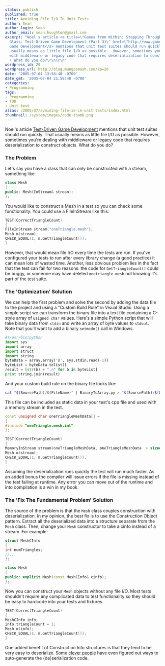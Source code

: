 ```yaml
---
status: publish
published: true
title: Avoiding File I/O In Unit Tests
author: Sean
author_login: Sean
author_email: sean.houghton@gmail.com
excerpt: "Noel's article <a title=\"Games from Within: Stepping Through the Looking
  Glass: Test-Driven Game Development (Part 3)\" href=\"http://www.gamesfromwithin.com/articles/0503/000078.html\">Test-Driven
  Game Development</a> mentions that unit test suites should run quickly.  That
  usually means as little file I/O as possible.  However, sometimes you're dealing
  with middleware or legacy code that requires deserialization to construct objects.
  \ What do you do?\r\n\r\n"
wordpress_id: 20
wordpress_url: http://blog.mungosmash.com/?p=20
date: '2005-07-04 13:58:40 -0700'
date_gmt: '2005-07-04 21:58:40 -0700'
categories:
- Programming
tags:
- Programming
- TDD
- Unit test
alias: /2005/07/avoiding-file-io-in-unit-tests/index.html
thumbnail: /system/images/code-thumb.png
---
```

Noel's article [Test-Driven Game Development](http://www.gamesfromwithin.com/articles/0503/000078.html) mentions that unit test suites should run quickly. That usually means as little file I/O as possible. However, sometimes you're dealing with middleware or legacy code that requires deserialization to construct objects. What do you do?

### The Problem

Let's say you have a class that can only be constructed with a stream, something like:

```cpp
class Mesh
{
public: Mesh(InStream& stream);
};
```

You would like to construct a Mesh in a test so you can check some functionality.  You could use a FileInStream like this:

```cpp
TEST(CorrectTriangleCount)
{
FileInStream stream("oneTriangle.mesh");
Mesh m(stream);
CHECK_EQUAL(1, m.GetTriangleCount());
}
```

However, that would mean file I/O every time the tests are run.  If you've configured your tests to run after every library change (a good practice) it can mean lots of wasted time.  Another, less obvious problem lies in the fact that the test can fail for two reasons: the code for `GetTriangleCount()` could be buggy, or someone may have deleted `onetriangle.mesh` not knowing it's part of the test suite.

### The 'Optimization' Solution

We can help the first problem and solve the second by adding the data file to the project and using a "Custom Build Rule" in Visual Studio.  Using a simple script we can transform the binary file into a text file containing a C-style array of `usigned char` values.  Here's a simple Python script that will take binary data from `stdin` and write an array of byte values to `stdout`.  Note that you'll want to add a binary `setmode()` call in Windows.

```python
#!/usr/bin/python
import sys
import array
import struct
import string
byteData = array.array('B', sys.stdin.read(-1))
byteList = byteData.tolist()
result = [str(b) + ",n" for b in byteList]
print string.join(result)
```

And your custom build rule on the binary file looks like:

```bash
cat "$(SourcePath)/$(FileName)" | BinaryToArray.py > "$(SourcePath)/$(FileName).inl"
```

This file can be included as static data in your test's cpp file and used with a memory stream in the test.

```cpp
const unsigned char oneTriangleMeshData[] =
{
#include "oneTriangle.mesh.inl"
};

TEST(CorrectTriangleCount)
{
MemoryInStream stream(oneTriangleMeshData, oneTriangleMeshData  + sizeof(oneTriangleMeshData));
Mesh m(stream);
CHECK_EQUAL(1, m.GetTriangleCount());
}
```

Assuming the deserialization runs quickly the test will run much faster.  As an added bonus the compiler will issue errors if the file is missing instead of the test failing at runtime.  Any error you can move out of the runtime and into compilation is a win in my book.

### The 'Fix The Fundamental Problem' Solution

The source of the problem is that the `Mesh` class couples construction with deserialization.  In my opinion, the best fix is to use the Construction Object pattern.  Extract all the deserialized data into a structure separate from the `Mesh` class.  Then, change your `Mesh` constructor to take a cinfo instead of a stream.  For example:

```cpp
struct MeshCInfo
{
int numTriangles;
//...
};

class Mesh
{
public: explicit Mesh(const MeshCInfo& cinfo);
};
```

Now you can construct your `Mesh` objects without any file I/O.  Most tests shouldn't require any complicated data to test functionality so they should be easy to hardcode into your tests and fixtures.

```cpp
TEST(CorrectTriangleCount)
{
MeshCInfo info;
info.triangleCount = 1;
Mesh m(info);
CHECK_EQUAL(1, m.GetTriangleCount());
}
```

One added benefit of Construction Info structures is that they tend to be very easy to deserialize. Some [clever people](http://alpatrick.blogspot.com) have even figured out ways to auto-generate the {de}serialization code.

